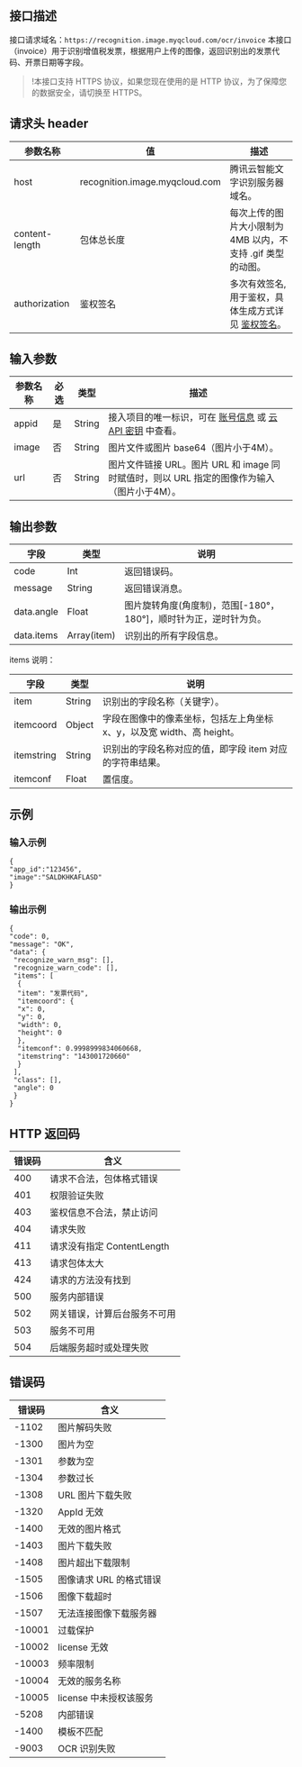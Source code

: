 ## 接口描述
接口请求域名：`https://recognition.image.myqcloud.com/ocr/invoice`
本接口（invoice）用于识别增值税发票，根据用户上传的图像，返回识别出的发票代码、开票日期等字段。
>!本接口支持 HTTPS 协议，如果您现在使用的是 HTTP 协议，为了保障您的数据安全，请切换至 HTTPS。

## 请求头 header

| 参数名称           | 值                                      | 描述                                       |
| -------------- | -------------------------------------- | ---------------------------------------- |
| host           | recognition.image.myqcloud.com         | 腾讯云智能文字识别服务器域名。                           |
| content-length | 包体总长度                                  | 每次上传的图片大小限制为4MB 以内，不支持 .gif 类型的动图。          |
| authorization  | 鉴权签名                                   | 多次有效签名,用于鉴权，具体生成方式详见 [鉴权签名](https://cloud.tencent.com/document/product/866/17734)。 |


## 输入参数

| 参数名称         | 必选   | 类型     | 描述                                       |
| ------------ | ---- | ------ | ---------------------------------------- |
| appid        | 是    | String | 接入项目的唯一标识，可在 [账号信息](https://console.cloud.tencent.com/developer) 或 [云 API 密钥](https://console.cloud.tencent.com/cam/capi) 中查看。 |
| image        | 否    | String | 图片文件或图片 base64（图片小于4M）。                                |
| url        | 否    | String | 图片文件链接 URL。图片 URL 和 image 同时赋值时，则以 URL 指定的图像作为输入（图片小于4M）。  |


## 输出参数

| 字段         | 类型          | 说明        |
| ---------- | ----------- | ---------- |
| code       | Int         | 返回错误码。      |
| message    | String      | 返回错误消息。     |
| data.angle  |  Float | 图片旋转角度(角度制)，范围[-180°，180°]，顺时针为正，逆时针为负。 |
| data.items | Array(item) | 识别出的所有字段信息。 |

items 说明：

| 字段         | 类型          | 说明                                       |
| ---------- | ----------- | ---------------------------------------- |
| item | String      | 识别出的字段名称（关键字）。                                    |
| itemcoord  | Object      | 字段在图像中的像素坐标，包括左上角坐标 x、y，以及宽 width、高 height。 |
| itemstring | String      | 识别出的字段名称对应的值，即字段 item 对应的字符串结果。                                    |
| itemconf      | Float | 置信度。                            |

## 示例
### 输入示例

```
{
"app_id":"123456",
"image":"SALDKHKAFLASD"
}

```

### 输出示例

```
{
"code": 0,
"message": "OK",
"data": {
 "recognize_warn_msg": [],
 "recognize_warn_code": [],
 "items": [
  {
  "item": "发票代码",
  "itemcoord": {
  "x": 0,
  "y": 0,
  "width": 0,
  "height": 0
  },
  "itemconf": 0.9998999834060668,
  "itemstring": "143001720660"
  }
 ],
 "class": [],
 "angle": 0
 }
}
```

## HTTP 返回码

| 错误码  | 含义                   |
| ---- | -------------------- |
| 400  | 请求不合法，包体格式错误         |
| 401  | 权限验证失败               |
| 403  | 鉴权信息不合法，禁止访问         |
| 404  | 请求失败                 |
| 411  | 请求没有指定 ContentLength |
| 413  | 请求包体太大               |
| 424  | 请求的方法没有找到            |
| 500  | 服务内部错误               |
| 502  | 网关错误，计算后台服务不可用       |
| 503  | 服务不可用                |
| 504  | 后端服务超时或处理失败       |


## 错误码

| 错误码   | 含义       |
| ----- | -------- |
| -1102 | 图片解码失败   |
| -1300 | 图片为空     |
| -1301 | 参数为空     |
| -1304 | 参数过长     |
| -1308 | URL 图片下载失败     |
| -1320 | AppId 无效     |
| -1400 | 无效的图片格式     |
| -1403 | 图片下载失败     |
| -1408 | 图片超出下载限制     |
| -1505 | 图像请求 URL 的格式错误     |
| -1506 | 图像下载超时     |
| -1507 | 无法连接图像下载服务器     |
| -10001 | 过载保护     |
| -10002 | license 无效     |
| -10003 | 频率限制     |
| -10004 | 无效的服务名称     |
| -10005 | license 中未授权该服务     |
| -5208 | 内部错误     |
| -1400 | 模板不匹配     |
| -9003 | OCR 识别失败 |

